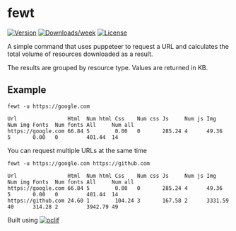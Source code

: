 # fewt

[![Version](https://img.shields.io/npm/v/fewt.svg)](https://npmjs.org/package/fewt)
[![Downloads/week](https://img.shields.io/npm/dw/fewt.svg)](https://npmjs.org/package/fewt)
[![License](https://img.shields.io/npm/l/fewt.svg)](https://github.com/adamphillips/fewt/blob/master/package.json)

A simple command that uses puppeteer to request a URL and calculates the total volume of resources downloaded as a result.

The results are grouped by resource type. Values are returned in KB.

## Example

`fewt -u https://google.com`

```
Url                Html  Num html Css    Num css Js     Num js Img     Num img Fonts  Num fonts All     Num all
https://google.com 66.84 5        0.00   0       285.24 4      49.36   5       0.00   0         401.44  14
```

You can request multiple URLs at the same time

`fewt -u https://google.com https://github.com`

```
Url                Html  Num html Css    Num css Js     Num js Img     Num img Fonts  Num fonts All     Num all
https://google.com 66.84 5        0.00   0       285.24 4      49.36   5       0.00   0         401.44  14
https://github.com 24.60 1        104.24 3       167.58 2      3331.59 40      314.28 2         3942.79 49
```

Built using [![oclif](https://img.shields.io/badge/cli-oclif-brightgreen.svg)](https://oclif.io)

